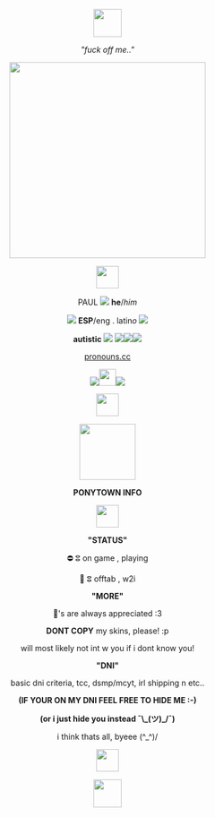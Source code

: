 <p align="center"><img src="https://64.media.tumblr.com/419f02c9c14405e8d10cff760a4c24c1/ff3c8b8a9f09b685-8e/s540x810/e65c0e8f5bd224dadd1965b3bea432758db9c1fb.pnj" height="50"/></p>
<p align="center"><i>"fuck off me.."</i></p>
<p align="center"><img src="https://i.postimg.cc/WdRTTXdh/mgkD3nRN/ERA.gif" height="350"/></p>
<p align="center"><img src="https://64.media.tumblr.com/f8b447eca09928dbb8f5ea9b5b82083e/c20ad8a62d7f9ff7-fe/s540x810/a10f164738fc142fcec236a4567dc7d80930bfaa.pnj" height="40"/></p>
<p align="center">PAUL <img src="https://i.imgur.com/jANDKYJ.gif"/> <b>he</b>/<i>him</i></p>
<p align="center"><img src="https://i.imgur.com/0OtfAuB.gif"/> <b>ESP</b>/eng . latin<i>o</i> <img src="https://64.media.tumblr.com/fad8bd0544a50085a1156580a68585e5/3711901869dc7043-5c/s75x75_c1/4c823ef73509e24a0c5f8f01ea2681692a893c5a.gifv"/></p>
<p align="center"><b>autistic</b> <img src="https://i.imgur.com/Pqwrwwn.png"/> <img src="https://cdn.discordapp.com/emojis/1113882855832027237.webp?size=22&quality=lossless"/><img src="https://cdn.discordapp.com/emojis/1113868153487888464.webp?size=22&quality=lossless"/><img src="https://cdn.discordapp.com/emojis/1119501637740929096.webp?size=22&quality=lossless"/></p>
<p align="center"><a href="https://pronouns.cc/@paul/">pronouns.cc</a></p>
<p align="center"><img src="https://64.media.tumblr.com/356ca8f4c0a267f75055f24396a60134/b687ae3d2a2025e9-e4/s75x75_c1/418c6bf31d7e819a81dcd599df29caa0142403ac.gifv"/><img src="https://files.catbox.moe/cafcoq.png" height="30"/><img src="https://64.media.tumblr.com/0574de100ab49b6488a96888b76f8dc2/b687ae3d2a2025e9-7b/s75x75_c1/267da775898a59088f29a194135fc53174650294.gifv"/></p>
<p align="center"><img src="https://64.media.tumblr.com/63047f20039ce49fa7e42288666666d2/c20ad8a62d7f9ff7-5d/s540x810/f1100da23af4a62c124bb5e9b1a19ae9494b907a.pnj" height="40"/></p>
<p align="center"><img src="https://files.catbox.moe/qjea4w.png" height="100"/></p>
<p align="center"><b>PONYTOWN INFO</b></p>
<p align="center"><img src="https://64.media.tumblr.com/f8b447eca09928dbb8f5ea9b5b82083e/c20ad8a62d7f9ff7-fe/s540x810/a10f164738fc142fcec236a4567dc7d80930bfaa.pnj" height="40"/></p>
<p align="center"><b>"STATUS"</b></p>
<p align="center">⛔ ⵓ on game , playing</p>
<p align="center">🌙 ⵓ offtab , w2i</p>
<p align="center"><b>"MORE"</b></p>
<p align="center">👑's are always appreciated :3</p>
<p align="center"><b>DONT COPY</b> my skins, please! :p</p>
<p align="center">will most likely not int w you if i dont know you!</p>
<p align="center"><b>"DNI"</b></p>
<p align="center">basic dni criteria, tcc, dsmp/mcyt, irl shipping n etc..</p>
<p align="center"><b>(IF YOUR ON MY DNI FEEL FREE TO HIDE ME :-)</b></p>
<p align="center"><b>(or i just hide you instead ¯\_(ツ)_/¯)</b></p>
<p align="center">i think thats all, byeee (^_^)/</p>
<p align="center"><img src="https://64.media.tumblr.com/63047f20039ce49fa7e42288666666d2/c20ad8a62d7f9ff7-5d/s540x810/f1100da23af4a62c124bb5e9b1a19ae9494b907a.pnj" height="40"/></p>
<p align="center"><img src="https://64.media.tumblr.com/dab439843ee8cd9d5c76b7ab0a179ee4/ff3c8b8a9f09b685-67/s540x810/a1671f860fe9776503da288ca5f922f0159d998e.pnj" height="50"/></p>
